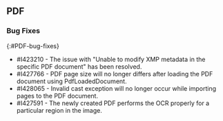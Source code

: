 ## PDF

### Bug Fixes 
{:#PDF-bug-fixes} 

* \#I423210 -   The issue with "Unable to modify XMP metadata in the specific PDF document" has been resolved. 
* \#I427766 -   PDF page size will no longer differs after loading the PDF document using PdfLoadedDocument. 
* \#I428065 -   Invalid cast exception will no longer occur while importing pages to the PDF document.
* \#I427591 -   The newly created PDF performs the OCR properly for a particular region in the image. 